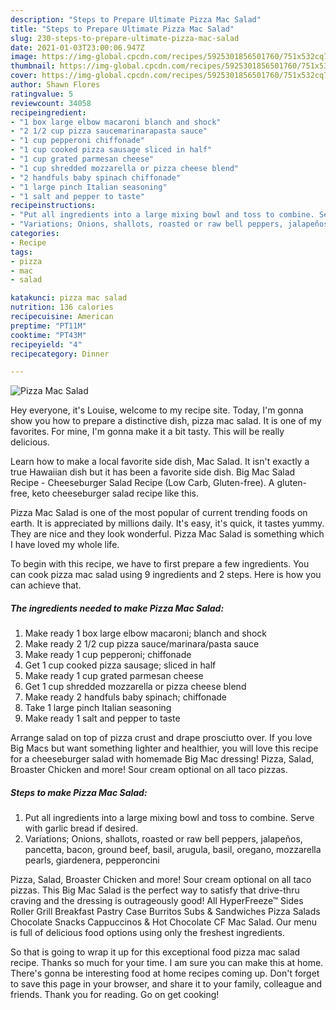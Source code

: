 ```yaml
---
description: "Steps to Prepare Ultimate Pizza Mac Salad"
title: "Steps to Prepare Ultimate Pizza Mac Salad"
slug: 230-steps-to-prepare-ultimate-pizza-mac-salad
date: 2021-01-03T23:00:06.947Z
image: https://img-global.cpcdn.com/recipes/5925301856501760/751x532cq70/pizza-mac-salad-recipe-main-photo.jpg
thumbnail: https://img-global.cpcdn.com/recipes/5925301856501760/751x532cq70/pizza-mac-salad-recipe-main-photo.jpg
cover: https://img-global.cpcdn.com/recipes/5925301856501760/751x532cq70/pizza-mac-salad-recipe-main-photo.jpg
author: Shawn Flores
ratingvalue: 5
reviewcount: 34058
recipeingredient:
- "1 box large elbow macaroni blanch and shock"
- "2 1/2 cup pizza saucemarinarapasta sauce"
- "1 cup pepperoni chiffonade"
- "1 cup cooked pizza sausage sliced in half"
- "1 cup grated parmesan cheese"
- "1 cup shredded mozzarella or pizza cheese blend"
- "2 handfuls baby spinach chiffonade"
- "1 large pinch Italian seasoning"
- "1 salt and pepper to taste"
recipeinstructions:
- "Put all ingredients into a large mixing bowl and toss to combine. Serve with garlic bread if desired."
- "Variations; Onions, shallots, roasted or raw bell peppers, jalapeños, pancetta, bacon, ground beef, basil, arugula, basil, oregano, mozzarella pearls, giardenera, pepperoncini"
categories:
- Recipe
tags:
- pizza
- mac
- salad

katakunci: pizza mac salad 
nutrition: 136 calories
recipecuisine: American
preptime: "PT11M"
cooktime: "PT43M"
recipeyield: "4"
recipecategory: Dinner

---
```



![Pizza Mac Salad](https://img-global.cpcdn.com/recipes/5925301856501760/751x532cq70/pizza-mac-salad-recipe-main-photo.jpg)

Hey everyone, it's Louise, welcome to my recipe site. Today, I'm gonna show you how to prepare a distinctive dish, pizza mac salad. It is one of my favorites. For mine, I'm gonna make it a bit tasty. This will be really delicious.

Learn how to make a local favorite side dish, Mac Salad. It isn&#39;t exactly a true Hawaiian dish but it has been a favorite side dish. Big Mac Salad Recipe - Cheeseburger Salad Recipe (Low Carb, Gluten-free). A gluten-free, keto cheeseburger salad recipe like this.

Pizza Mac Salad is one of the most popular of current trending foods on earth. It is appreciated by millions daily. It's easy, it's quick, it tastes yummy. They are nice and they look wonderful. Pizza Mac Salad is something which I have loved my whole life.


To begin with this recipe, we have to first prepare a few ingredients. You can cook pizza mac salad using 9 ingredients and 2 steps. Here is how you can achieve that.

<!--inarticleads1-->

##### The ingredients needed to make Pizza Mac Salad:

1. Make ready 1 box large elbow macaroni; blanch and shock
1. Make ready 2 1/2 cup pizza sauce/marinara/pasta sauce
1. Make ready 1 cup pepperoni; chiffonade
1. Get 1 cup cooked pizza sausage; sliced in half
1. Make ready 1 cup grated parmesan cheese
1. Get 1 cup shredded mozzarella or pizza cheese blend
1. Make ready 2 handfuls baby spinach; chiffonade
1. Take 1 large pinch Italian seasoning
1. Make ready 1 salt and pepper to taste


Arrange salad on top of pizza crust and drape prosciutto over. If you love Big Macs but want something lighter and healthier, you will love this recipe for a cheeseburger salad with homemade Big Mac dressing! Pizza, Salad, Broaster Chicken and more! Sour cream optional on all taco pizzas. 

<!--inarticleads2-->

##### Steps to make Pizza Mac Salad:

1. Put all ingredients into a large mixing bowl and toss to combine. Serve with garlic bread if desired.
1. Variations; Onions, shallots, roasted or raw bell peppers, jalapeños, pancetta, bacon, ground beef, basil, arugula, basil, oregano, mozzarella pearls, giardenera, pepperoncini


Pizza, Salad, Broaster Chicken and more! Sour cream optional on all taco pizzas. This Big Mac Salad is the perfect way to satisfy that drive-thru craving and the dressing is outrageously good! All HyperFreeze™ Sides Roller Grill Breakfast Pastry Case Burritos Subs &amp; Sandwiches Pizza Salads Chocolate Snacks Cappuccinos &amp; Hot Chocolate CF Mac Salad. Our menu is full of delicious food options using only the freshest ingredients. 

So that is going to wrap it up for this exceptional food pizza mac salad recipe. Thanks so much for your time. I am sure you can make this at home. There's gonna be interesting food at home recipes coming up. Don't forget to save this page in your browser, and share it to your family, colleague and friends. Thank you for reading. Go on get cooking!

